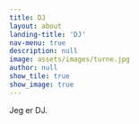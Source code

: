 ```yaml
---
title: DJ
layout: about
landing-title: 'DJ'
nav-menu: true
description: null
image: assets/images/turne.jpg
author: null
show_tile: true
show_image: true
---
```



Jeg er DJ.

